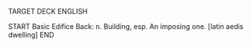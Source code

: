 TARGET DECK
ENGLISH

START
Basic
Edifice
Back: n. Building, esp. An imposing one. [latin aedis dwelling]
END
